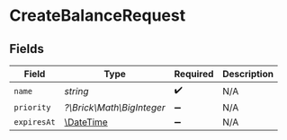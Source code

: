 # CreateBalanceRequest


## Fields

| Field                                                         | Type                                                          | Required                                                      | Description                                                   |
| ------------------------------------------------------------- | ------------------------------------------------------------- | ------------------------------------------------------------- | ------------------------------------------------------------- |
| `name`                                                        | *string*                                                      | :heavy_check_mark:                                            | N/A                                                           |
| `priority`                                                    | *?\Brick\Math\BigInteger*                                     | :heavy_minus_sign:                                            | N/A                                                           |
| `expiresAt`                                                   | [\DateTime](https://www.php.net/manual/en/class.datetime.php) | :heavy_minus_sign:                                            | N/A                                                           |
